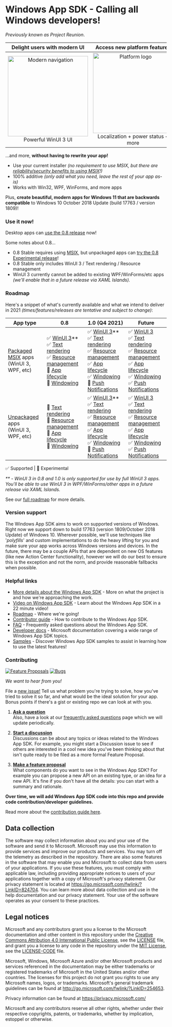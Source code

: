 ﻿# Windows App SDK - Calling all Windows developers!

*Previously known as Project Reunion*.

| Delight users with modern UI | Access new platform features | Backwards compatible |
|:--:|:--:|:--:|
| <img src="https://docs.microsoft.com/media/illustrations/biztalk-get-started-get-started.svg" width=250 alt="Modern navigation"/><br>Powerful WinUI 3 UI | <img src="https://docs.microsoft.com/media/illustrations/biztalk-get-started-scenarios.svg" width=250 alt="Platform logo"/><br>Localization + power status + more<br> | <img src="https://docs.microsoft.com/media/illustrations/biztalk-host-integration-install-configure.svg" width=250 alt="Down-level logo"/><br>Down to Windows 10 1809 |

...and more, **without having to rewrite your app!**

* Use your current installer *(no requirement to use MSIX, but there are [reliability/security benefits to using MSIX](https://docs.microsoft.com/windows/msix/overview#key-features)!)*
* 100% additive *(only add what you need, leave the rest of your app as-is)*
* Works with Win32, WPF, WinForms, and more apps

Plus, **create beautiful, modern apps for Windows 11 that are backwards compatible** to Windows 10 October 2018 Update (build 17763 / version 1809)!


### Use it now!
Desktop apps can [use the 0.8 release](https://docs.microsoft.com/windows/apps/windows-app-sdk/stable-channel#version-08) now!

Some notes about 0.8...

* 0.8 Stable requires using [MSIX](https://docs.microsoft.com/windows/msix/overview), but unpackaged apps can [try the 0.8 Experimental release](https://docs.microsoft.com/windows/apps/windows-app-sdk/deploy-unpackaged-apps)!
* 0.8 Stable only includes WinUI 3 / Text rendering / Resource management
* WinUI 3 currently cannot be added to existing WPF/WinForms/etc apps *(we'll enable that in a future release via XAML Islands).*

### Roadmap

Here's a snippet of what's currently available and what we intend to deliver in 2021 *(times/features/releases are tentative and subject to change)*:

App type |       0.8    |       1.0 (Q4 2021)     |  Future  |
-- | ------------------------------- | ------------------------------- |-----|
[Packaged MSIX](https://docs.microsoft.com/windows/msix/overview) apps<br>(WinUI 3, WPF, etc) |      ✅ [WinUI 3](https://github.com/microsoft/microsoft-ui-xaml/blob/master/docs/roadmap.md#winui-3)\*\*<br>✅ [Text rendering](https://docs.microsoft.com/windows/apps/windows-app-sdk/dwritecore)<br>✅ [Resource management](https://docs.microsoft.com/windows/apps/windows-app-sdk/mrtcore/mrtcore-overview)<br>🔁 [App lifecycle](https://github.com/microsoft/WindowsAppSDK/issues/111)<br>🔁 [Windowing](https://docs.microsoft.com/windows/apps/windows-app-sdk/windowing/windowing-overview)  |  ✅ [WinUI 3](https://github.com/microsoft/microsoft-ui-xaml/blob/master/docs/roadmap.md#winui-3)\*\*<br>✅ [Text rendering](https://github.com/microsoft/WindowsAppSDK/issues/112)<br>✅ [Resource management](https://docs.microsoft.com/windows/apps/windows-app-sdk/mrtcore/mrtcore-overview)<br>✅ [App lifecycle](https://github.com/microsoft/WindowsAppSDK/issues/111)<br>✅ [Windowing](https://docs.microsoft.com/windows/apps/windows-app-sdk/windowing/windowing-overview)<br>🔁 [Push Notifications](https://github.com/microsoft/WindowsAppSDK/issues/334)  |  ✅ [WinUI 3](https://github.com/microsoft/microsoft-ui-xaml/blob/master/docs/roadmap.md#winui-3)<br>✅ [Text rendering](https://github.com/microsoft/WindowsAppSDK/issues/112)<br>✅ [Resource management](https://docs.microsoft.com/windows/apps/windows-app-sdk/mrtcore/mrtcore-overview)<br>✅ [App lifecycle](https://github.com/microsoft/WindowsAppSDK/issues/111)<br>✅ [Windowing](https://docs.microsoft.com/windows/apps/windows-app-sdk/windowing/windowing-overview)<br>✅ [Push Notifications](https://github.com/microsoft/WindowsAppSDK/issues/334)  |
[Unpackaged](https://docs.microsoft.com/windows/apps/windows-app-sdk/deploy-unpackaged-apps) apps<br>(WinUI 3, WPF, etc) |    🔁 [Text rendering](https://docs.microsoft.com/windows/apps/windows-app-sdk/dwritecore)<br>🔁 [Resource management](https://docs.microsoft.com/windows/apps/windows-app-sdk/mrtcore/mrtcore-overview)<br>🔁 [App lifecycle](https://github.com/microsoft/WindowsAppSDK/issues/111)<br>🔁 [Windowing](https://docs.microsoft.com/windows/apps/windows-app-sdk/windowing/windowing-overview)  |  ✅ [WinUI 3](https://github.com/microsoft/microsoft-ui-xaml/blob/master/docs/roadmap.md#winui-3)\*\*<br>✅ [Text rendering](https://docs.microsoft.com/windows/apps/windows-app-sdk/dwritecore)<br>✅ [Resource management](https://docs.microsoft.com/windows/apps/windows-app-sdk/mrtcore/mrtcore-overview)<br>✅ [App lifecycle](https://github.com/microsoft/WindowsAppSDK/issues/111)<br>✅ [Windowing](https://docs.microsoft.com/windows/apps/windows-app-sdk/windowing/windowing-overview)<br>🔁 [Push Notifications](https://github.com/microsoft/WindowsAppSDK/issues/334) |  ✅ [WinUI 3](https://github.com/microsoft/microsoft-ui-xaml/blob/master/docs/roadmap.md#winui-3)<br>✅ [Text rendering](https://github.com/microsoft/WindowsAppSDK/issues/112)<br>✅ [Resource management](https://docs.microsoft.com/windows/apps/windows-app-sdk/mrtcore/mrtcore-overview)<br>✅ [App lifecycle](https://github.com/microsoft/WindowsAppSDK/issues/111)<br>✅ [Windowing](https://docs.microsoft.com/windows/apps/windows-app-sdk/windowing/windowing-overview)<br>✅ [Push Notifications](https://github.com/microsoft/WindowsAppSDK/issues/334)  |

✅ Supported | 🔁 Experimental

*\*\* - WinUI 3 in 0.8 and 1.0 is only supported for use by full WinUI 3 apps. You'll be able to use WinUI 3 in WPF/WinForms/other apps in a future release via XAML Islands.*

See our [full roadmap](docs/roadmap.md) for more details.



### Version support

The Windows App SDK aims to work on supported versions of Windows.
Right now we support down to build 17763 (version 1809/October 2018 Update) of Windows 10.
Wherever possible, we'll use techniques like '_polyfills_'
and custom implementations to do the
heavy lifting for you and make sure your app works across Windows versions and devices.
In the future, there may be a couple APIs that are dependent on new OS features
(like new Action Center functionality),
however we will do our best to ensure
this is the exception and not the norm, and provide reasonable fallbacks when possible.


### Helpful links

* [More details about the Windows App SDK](https://github.com/microsoft/WindowsAppSDK/blob/master/docs/README.md) -
More on what the project is and how we're approaching the work.
* [Video on Windows App SDK](https://techcommunity.microsoft.com/t5/video-hub/enterprise-development-futures-project-reunion/m-p/2177278) - Learn about the Windows App SDK in a 22 minute video!
* [Roadmap](docs/roadmap.md) - Where we're going!
* [Contributor guide](docs/contributor-guide.md) - How to contribute to the Windows App SDK.
* [FAQ](docs/faq.md) - Frequently asked questions about the Windows App SDK.
* [Developer docs](https://aka.ms/windowsappsdkdocs) - Microsoft documentation covering a wide range of Windows App SDK topics.
* [Samples](https://github.com/microsoft/WindowsAppSDK-Samples) - Discover Windows App SDK samples to assist in learning how to use the latest features!

### Contributing

[![Feature Proposals](https://img.shields.io/github/issues/microsoft/windowsappsdk/feature%20proposal)](https://github.com/microsoft/WindowsAppSDK/issues?q=is%3Aissue+is%3Aopen+label%3A%22feature+proposal%22)
[![Bugs](https://img.shields.io/github/issues/microsoft/windowsappsdk/bug)](https://github.com/microsoft/WindowsAppSDK/issues?q=is%3Aissue+is%3Aopen+label%3Abug)

_We want to hear from you!_

File a [new issue!](https://github.com/microsoft/WindowsAppSDK/issues/new/choose) Tell us what problem you're
trying to solve, how you've tried to solve it so far, and what would be the ideal solution for your app. Bonus
points if there's a gist or existing repo we can look at with you.


1. **[Ask a question](https://github.com/microsoft/WindowsAppSDK/discussions/categories/q-a)**<br>
    Also, have a look at our [frequently asked questions](docs/faq.md) page which we will update periodically.

2. **[Start a discussion](https://github.com/microsoft/WindowsAppSDK/discussions)**<br>
   Discussions can be about any topics or ideas related to the Windows App SDK. For example,
   you might start a Discussion issue to see if others are interested in a cool new idea
   you've been thinking about that isn't quite ready to be filed as a more formal Feature Proposal.

3. **[Make a feature proposal](https://github.com/microsoft/WindowsAppSDK/issues/new?assignees=&labels=feature+proposal&template=feature-proposal.md&title=)**<br>
   What components do you want to see in the Windows App SDK? For example you can propose a new API on an existing type, or an idea for a new API.
   It's fine if you don't have all the details: you can start with a summary and rationale.

**Over time, we will add Windows App SDK code into this repo and provide code contribution/developer guidelines.**

Read more about the [contribution guide here](docs/contributor-guide.md).

## Data collection

The software may collect information about you and your use of the software and send it
to Microsoft. Microsoft may use this information to provide services and improve our
products and services. You may turn off the telemetry as described in the repository.
There are also some features in the software that may enable you and Microsoft to collect
data from users of your applications. If you use these features, you must comply with
applicable law, including providing appropriate notices to users of your applications
together with a copy of Microsoft's privacy statement. Our privacy statement is located
at https://go.microsoft.com/fwlink/?LinkID=824704. You can learn more about data collection
and use in the help documentation and our privacy statement. Your use of the software
operates as your consent to these practices.

## Legal notices

Microsoft and any contributors grant you a license to the Microsoft documentation and other content
in this repository under the [Creative Commons Attribution 4.0 International Public License](https://creativecommons.org/licenses/by/4.0/legalcode),
see the [LICENSE](LICENSE) file, and grant you a license to any code in the repository under the [MIT License](https://opensource.org/licenses/MIT), see the
[LICENSE-CODE](LICENSE-CODE) file.

Microsoft, Windows, Microsoft Azure and/or other Microsoft products and services referenced in the documentation
may be either trademarks or registered trademarks of Microsoft in the United States and/or other countries.
The licenses for this project do not grant you rights to use any Microsoft names, logos, or trademarks.
Microsoft's general trademark guidelines can be found at http://go.microsoft.com/fwlink/?LinkID=254653.

Privacy information can be found at https://privacy.microsoft.com/

Microsoft and any contributors reserve all other rights, whether under their respective copyrights, patents,
or trademarks, whether by implication, estoppel or otherwise.
